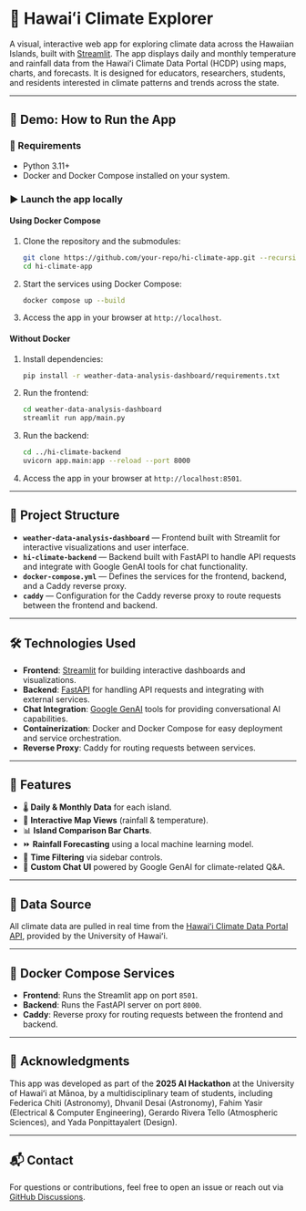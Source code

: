 # 🌴 Hawaiʻi Climate Explorer

A visual, interactive web app for exploring climate data across the Hawaiian Islands, built with [Streamlit](https://streamlit.io/). The app displays daily and monthly temperature and rainfall data from the Hawaiʻi Climate Data Portal (HCDP) using maps, charts, and forecasts. It is designed for educators, researchers, students, and residents interested in climate patterns and trends across the state.

---

## 🚀 Demo: How to Run the App

### 🔧 Requirements

- Python 3.11+
- Docker and Docker Compose installed on your system.

### ▶️ Launch the app locally

#### Using Docker Compose
1. Clone the repository and the submodules:
   ```bash
   git clone https://github.com/your-repo/hi-climate-app.git --recursive
   cd hi-climate-app
   ```

2. Start the services using Docker Compose:
   ```bash
   docker compose up --build
   ```

3. Access the app in your browser at `http://localhost`.

#### Without Docker
1. Install dependencies:
   ```bash
   pip install -r weather-data-analysis-dashboard/requirements.txt
   ```

2. Run the frontend:
   ```bash
   cd weather-data-analysis-dashboard
   streamlit run app/main.py
   ```

3. Run the backend:
   ```bash
   cd ../hi-climate-backend
   uvicorn app.main:app --reload --port 8000
   ```

4. Access the app in your browser at `http://localhost:8501`.

---

## 📂 Project Structure

- **`weather-data-analysis-dashboard`** — Frontend built with Streamlit for interactive visualizations and user interface.
- **`hi-climate-backend`** — Backend built with FastAPI to handle API requests and integrate with Google GenAI tools for chat functionality.
- **`docker-compose.yml`** — Defines the services for the frontend, backend, and a Caddy reverse proxy.
- **`caddy`** — Configuration for the Caddy reverse proxy to route requests between the frontend and backend.

---

## 🛠️ Technologies Used

- **Frontend**: [Streamlit](https://streamlit.io/) for building interactive dashboards and visualizations.
- **Backend**: [FastAPI](https://fastapi.tiangolo.com/) for handling API requests and integrating with external services.
- **Chat Integration**: [Google GenAI](https://cloud.google.com/genai) tools for providing conversational AI capabilities.
- **Containerization**: Docker and Docker Compose for easy deployment and service orchestration.
- **Reverse Proxy**: Caddy for routing requests between services.

---

## 🧠 Features

- 🌡️ **Daily & Monthly Data** for each island.
- 📍 **Interactive Map Views** (rainfall & temperature).
- 📊 **Island Comparison Bar Charts**.
- ⏩ **Rainfall Forecasting** using a local machine learning model.
- 📅 **Time Filtering** via sidebar controls.
- 💬 **Custom Chat UI** powered by Google GenAI for climate-related Q&A.

---

## 📡 Data Source

All climate data are pulled in real time from the [Hawaiʻi Climate Data Portal API](https://www.hcdp.hawaii.edu/), provided by the University of Hawaiʻi.

---

## 🐳 Docker Compose Services

- **Frontend**: Runs the Streamlit app on port `8501`.
- **Backend**: Runs the FastAPI server on port `8000`.
- **Caddy**: Reverse proxy for routing requests between the frontend and backend.

---

## 🤝 Acknowledgments

This app was developed as part of the **2025 AI Hackathon** at the University of Hawaiʻi at Mānoa, by a multidisciplinary team of students, including Federica Chiti (Astronomy), Dhvanil Desai (Astronomy), Fahim Yasir (Electrical & Computer Engineering), Gerardo Rivera Tello (Atmospheric Sciences), and Yada Ponpittayalert (Design).

---

## 📬 Contact

For questions or contributions, feel free to open an issue or reach out via [GitHub Discussions](https://github.com/your-repo/discussions).
```